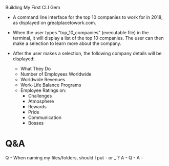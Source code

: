 Building My First CLI Gem

- A command line interface for the top 10 companies to work for in 2018, as
  displayed on greatplacetowork.com.

- When the user types "top_10_companies" (executable file) in the terminal, it
  will display a list of the top 10 companies. The user can then make a selection
  to learn more about the company.

- After the user makes a selection, the following company details will be displayed:
    - What They Do
    - Number of Employees Worldwide
    - Worldwide Revenues
    - Work-Life Balance Programs
    - Employee Ratings on:
      - Challenges
      - Atmosphere
      - Rewards
      - Pride
      - Communication
      - Bosses

# Q&A
Q - When naming my files/folders, should I put - or _ ?
A -
Q -
A -
